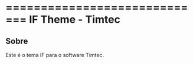 =============================
IF Theme - Timtec
=============================

Sobre
-------------

Este é o tema IF para o software Timtec.

